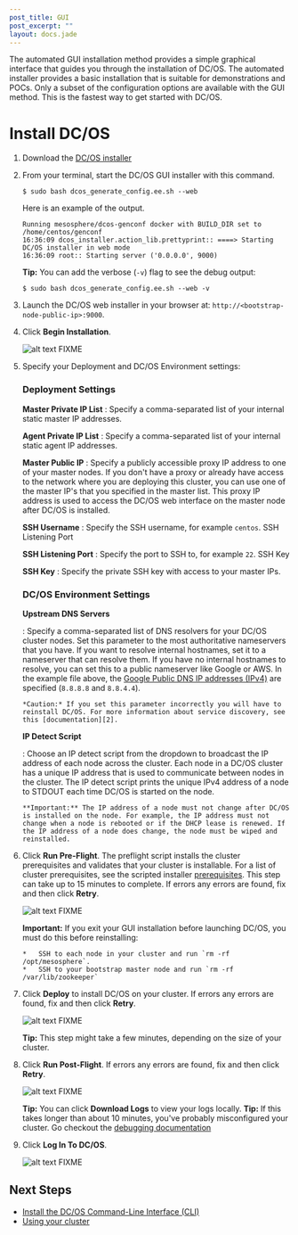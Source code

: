 ```yaml
---
post_title: GUI
post_excerpt: ""
layout: docs.jade
---
```

The automated GUI installation method provides a simple graphical interface that guides you through the installation of DC/OS. The automated installer provides a basic installation that is suitable for demonstrations and POCs. Only a subset of the configuration options are available with the GUI method. This is the fastest way to get started with DC/OS.


# Install DC/OS

1.  Download the [DC/OS installer][1]

1.  From your terminal, start the DC/OS GUI installer with this command.

        $ sudo bash dcos_generate_config.ee.sh --web

    Here is an example of the output.

        Running mesosphere/dcos-genconf docker with BUILD_DIR set to /home/centos/genconf
        16:36:09 dcos_installer.action_lib.prettyprint:: ====> Starting DC/OS installer in web mode
        16:36:09 root:: Starting server ('0.0.0.0', 9000)

    **Tip:** You can add the verbose (`-v`) flag to see the debug output:

        $ sudo bash dcos_generate_config.ee.sh --web -v

2.  Launch the DC/OS web installer in your browser at: `http://<bootstrap-node-public-ip>:9000`.

3.  Click **Begin Installation**.

    ![alt text](../img/ui-installer-begin.png) FIXME

4.  Specify your Deployment and DC/OS Environment settings:

    ### Deployment Settings

    **Master Private IP List**
    :   Specify a comma-separated list of your internal static master IP addresses.

    **Agent Private IP List**
    :   Specify a comma-separated list of your internal static agent IP addresses.

    **Master Public IP**
    :   Specify a publicly accessible proxy IP address to one of your master nodes. If you don't have a proxy or already have access to the network where you are deploying this cluster, you can use one of the master IP's that you specified in the master list. This proxy IP address is used to access the DC/OS web interface on the master node after DC/OS is installed.

    **SSH Username**
    :   Specify the SSH username, for example `centos`. SSH Listening Port

    **SSH Listening Port**
    :   Specify the port to SSH to, for example `22`. SSH Key

    **SSH Key**
    :   Specify the private SSH key with access to your master IPs.

    ### DC/OS Environment Settings

    **Upstream DNS Servers**

    :   Specify a comma-separated list of DNS resolvers for your DC/OS cluster nodes. Set this parameter to the most authoritative nameservers that you have. If you want to resolve internal hostnames, set it to a nameserver that can resolve them. If you have no internal hostnames to resolve, you can set this to a public nameserver like Google or AWS. In the example file above, the <a href="https://developers.google.com/speed/public-dns/docs/using" target="_blank">Google Public DNS IP addresses (IPv4)</a> are specified (`8.8.8.8` and `8.8.4.4`).

        *Caution:* If you set this parameter incorrectly you will have to reinstall DC/OS. For more information about service discovery, see this [documentation][2].

    **IP Detect Script**

    :   Choose an IP detect script from the dropdown to broadcast the IP address of each node across the cluster. Each node in a DC/OS cluster has a unique IP address that is used to communicate between nodes in the cluster. The IP detect script prints the unique IPv4 address of a node to STDOUT each time DC/OS is started on the node.

        **Important:** The IP address of a node must not change after DC/OS is installed on the node. For example, the IP address must not change when a node is rebooted or if the DHCP lease is renewed. If the IP address of a node does change, the node must be wiped and reinstalled.

5.  Click **Run Pre-Flight**. The preflight script installs the cluster prerequisites and validates that your cluster is installable. For a list of cluster prerequisites, see the scripted installer [prerequisites][3]. This step can take up to 15 minutes to complete. If errors any errors are found, fix and then click **Retry**.

    ![alt text](../img/ui-installer-pre-flight1.png) FIXME

    **Important:** If you exit your GUI installation before launching DC/OS, you must do this before reinstalling:

        *   SSH to each node in your cluster and run `rm -rf /opt/mesosphere`.
        *   SSH to your bootstrap master node and run `rm -rf /var/lib/zookeeper`

6.  Click **Deploy** to install DC/OS on your cluster. If errors any errors are found, fix and then click **Retry**.

    ![alt text](../img/ui-installer-deploy1.png) FIXME

    **Tip:** This step might take a few minutes, depending on the size of your cluster.

7.  Click **Run Post-Flight**. If errors any errors are found, fix and then click **Retry**.

    ![alt text](../img/ui-installer-post-flight1.png) FIXME

    **Tip:** You can click **Download Logs** to view your logs locally.
    **Tip:** If this takes longer than about 10 minutes, you've probably misconfigured your cluster. Go checkout the [debugging documentation][4]

8.  Click **Log In To DC/OS**.

    ![alt text](../img/ui-installer-success1.png) FIXME

## Next Steps

- [Install the DC/OS Command-Line Interface (CLI)][5]
- [Using your cluster][6]

[1]: FIXME
[2]: FIXME/administration/service-discovery/
[3]: FIXME/scripted-installer/system-requirements/#scrollNav-2
[4]: FIXME
[5]: /docs/1.7/usage/cli/install/
[6]: /docs/1.7/usage/
